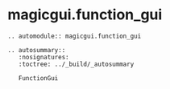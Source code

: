 # magicgui.function_gui

```{eval-rst}
.. automodule:: magicgui.function_gui

.. autosummary::
   :nosignatures:
   :toctree: ../_build/_autosummary

   FunctionGui
```
